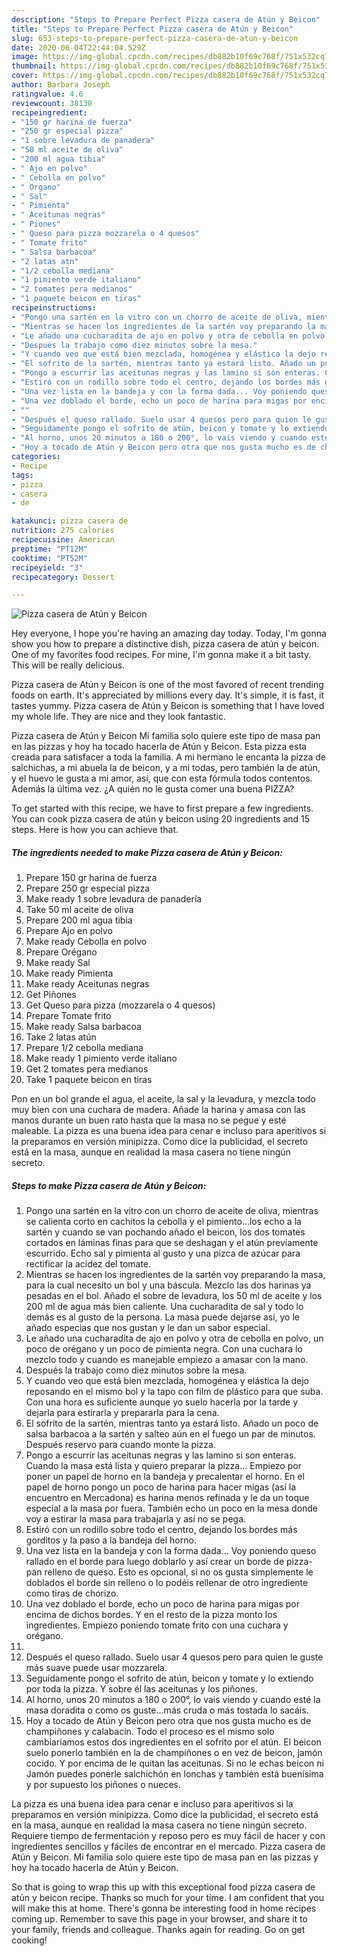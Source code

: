 ```yaml
---
description: "Steps to Prepare Perfect Pizza casera de Atún y Beicon"
title: "Steps to Prepare Perfect Pizza casera de Atún y Beicon"
slug: 653-steps-to-prepare-perfect-pizza-casera-de-atun-y-beicon
date: 2020-06-04T22:44:04.529Z
image: https://img-global.cpcdn.com/recipes/db882b10f69c768f/751x532cq70/pizza-casera-de-atun-y-beicon-foto-principal.jpg
thumbnail: https://img-global.cpcdn.com/recipes/db882b10f69c768f/751x532cq70/pizza-casera-de-atun-y-beicon-foto-principal.jpg
cover: https://img-global.cpcdn.com/recipes/db882b10f69c768f/751x532cq70/pizza-casera-de-atun-y-beicon-foto-principal.jpg
author: Barbara Joseph
ratingvalue: 4.6
reviewcount: 38130
recipeingredient:
- "150 gr harina de fuerza"
- "250 gr especial pizza"
- "1 sobre levadura de panadera"
- "50 ml aceite de oliva"
- "200 ml agua tibia"
- " Ajo en polvo"
- " Cebolla en polvo"
- " Organo"
- " Sal"
- " Pimienta"
- " Aceitunas negras"
- " Piones"
- " Queso para pizza mozzarela o 4 quesos"
- " Tomate frito"
- " Salsa barbacoa"
- "2 latas atn"
- "1/2 cebolla mediana"
- "1 pimiento verde italiano"
- "2 tomates pera medianos"
- "1 paquete beicon en tiras"
recipeinstructions:
- "Pongo una sartén en la vitro con un chorro de aceite de oliva, mientras se calienta corto en cachitos la cebolla y el pimiento...los echo a la sartén y cuando se van pochando añado el beicon, los dos tomates cortados en láminas finas para que se deshagan y el atún previamente escurrido. Echo sal y pimienta al gusto y una pizca de azúcar para rectificar la acidez del tomate."
- "Mientras se hacen los ingredientes de la sartén voy preparando la masa, para la cual necesito un bol y una báscula. Mezclo las dos harinas ya pesadas en el bol. Añado el sobre de levadura, los 50 ml de aceite y los 200 ml de agua más bien caliente. Una cucharadita de sal y todo lo demás es al gusto de la persona. La masa puede dejarse así, yo le añado especias que nos gustan y le dan un sabor especial."
- "Le añado una cucharadita de ajo en polvo y otra de cebolla en polvo, un poco de orégano y un poco de pimienta negra. Con una cuchara lo mezclo todo y cuando es manejable empiezo a amasar con la mano."
- "Después la trabajo como diez minutos sobre la mesa."
- "Y cuando veo que está bien mezclada, homogénea y elástica la dejo reposando en el mismo bol y la tapo con film de plástico para que suba. Con una hora es suficiente aunque yo suelo hacerla por la tarde y dejarla para estirarla y prepararla para la cena."
- "El sofrito de la sartén, mientras tanto ya estará listo. Añado un poco de salsa barbacoa a la sartén y salteo aún en el fuego un par de minutos. Después reservo para cuando monte la pizza."
- "Pongo a escurrir las aceitunas negras y las lamino si son enteras. Cuando la masa está lista y quiero preparar la pizza... Empiezo por poner un papel de horno en la bandeja y precalentar el horno. En el papel de horno pongo un poco de harina para hacer migas (así la encuentro en Mercadona) es harina menos refinada y le da un toque especial a la masa por fuera. También echo un poco en la mesa donde voy a estirar la masa para trabajarla y así no se pega."
- "Estiró con un rodillo sobre todo el centro, dejando los bordes más gorditos y la paso a la bandeja del horno."
- "Una vez lista en la bandeja y con la forma dada... Voy poniendo queso rallado en el borde para luego doblarlo y así crear un borde de pizza-pan relleno de queso. Esto es opcional, si no os gusta simplemente le doblados el borde sin relleno o lo podéis rellenar de otro ingrediente como tiras de chorizo."
- "Una vez doblado el borde, echo un poco de harina para migas por encima de dichos bordes. Y en el resto de la pizza monto los ingredientes. Empiezo poniendo tomate frito con una cuchara y orégano."
- ""
- "Después el queso rallado. Suelo usar 4 quesos pero para quien le guste más suave puede usar mozzarela."
- "Seguidamente pongo el sofrito de atún, beicon y tomate y lo extiendo por toda la pizza. Y sobre él las aceitunas y los piñones."
- "Al horno, unos 20 minutos a 180 o 200°, lo vais viendo y cuando esté la masa doradita o como os guste...más cruda o más tostada lo sacáis."
- "Hoy a tocado de Atún y Beicon pero otra que nos gusta mucho es de champiñones y calabacín. Todo el proceso es el mismo solo cambiaríamos estos dos ingredientes en el sofrito por el atún. El beicon suelo ponerlo también en la de champiñones o en vez de beicon, jamón cocido. Y por encima de le quitan las aceitunas. Si no le echas beicon ni Jamón puedes ponerle salchichón en lonchas y también está buenísima y por supuesto los piñones o nueces."
categories:
- Recipe
tags:
- pizza
- casera
- de

katakunci: pizza casera de 
nutrition: 275 calories
recipecuisine: American
preptime: "PT12M"
cooktime: "PT52M"
recipeyield: "3"
recipecategory: Dessert

---
```



![Pizza casera de Atún y Beicon](https://img-global.cpcdn.com/recipes/db882b10f69c768f/751x532cq70/pizza-casera-de-atun-y-beicon-foto-principal.jpg)

Hey everyone, I hope you're having an amazing day today. Today, I'm gonna show you how to prepare a distinctive dish, pizza casera de atún y beicon. One of my favorites food recipes. For mine, I'm gonna make it a bit tasty. This will be really delicious.

Pizza casera de Atún y Beicon is one of the most favored of recent trending foods on earth. It's appreciated by millions every day. It's simple, it is fast, it tastes yummy. Pizza casera de Atún y Beicon is something that I have loved my whole life. They are nice and they look fantastic.

Pizza casera de Atún y Beicon Mi familia solo quiere este tipo de masa pan en las pizzas y hoy ha tocado hacerla de Atún y Beicon. Esta pizza esta creada para satisfacer a toda la familia. A mi hermano le encanta la pizza de salchichas, a mi abuela la de beicon, y a mi todas, pero también la de atún, y el huevo le gusta a mi amor, así, que con esta fórmula todos contentos. Además la última vez. ¿A quién no le gusta comer una buena PIZZA?


To get started with this recipe, we have to first prepare a few ingredients. You can cook pizza casera de atún y beicon using 20 ingredients and 15 steps. Here is how you can achieve that.

<!--inarticleads1-->

##### The ingredients needed to make Pizza casera de Atún y Beicon:

1. Prepare 150 gr harina de fuerza
1. Prepare 250 gr especial pizza
1. Make ready 1 sobre levadura de panadería
1. Take 50 ml aceite de oliva
1. Prepare 200 ml agua tibia
1. Prepare  Ajo en polvo
1. Make ready  Cebolla en polvo
1. Prepare  Orégano
1. Make ready  Sal
1. Make ready  Pimienta
1. Make ready  Aceitunas negras
1. Get  Piñones
1. Get  Queso para pizza (mozzarela o 4 quesos)
1. Prepare  Tomate frito
1. Make ready  Salsa barbacoa
1. Take 2 latas atún
1. Prepare 1/2 cebolla mediana
1. Make ready 1 pimiento verde italiano
1. Get 2 tomates pera medianos
1. Take 1 paquete beicon en tiras


Pon en un bol grande el agua, el aceite, la sal y la levadura, y mezcla todo muy bien con una cuchara de madera. Añade la harina y amasa con las manos durante un buen rato hasta que la masa no se pegue y esté maleable. La pizza es una buena idea para cenar e incluso para aperitivos si la preparamos en versión minipizza. Como dice la publicidad, el secreto está en la masa, aunque en realidad la masa casera no tiene ningún secreto. 

<!--inarticleads2-->

##### Steps to make Pizza casera de Atún y Beicon:

1. Pongo una sartén en la vitro con un chorro de aceite de oliva, mientras se calienta corto en cachitos la cebolla y el pimiento...los echo a la sartén y cuando se van pochando añado el beicon, los dos tomates cortados en láminas finas para que se deshagan y el atún previamente escurrido. Echo sal y pimienta al gusto y una pizca de azúcar para rectificar la acidez del tomate.
1. Mientras se hacen los ingredientes de la sartén voy preparando la masa, para la cual necesito un bol y una báscula. Mezclo las dos harinas ya pesadas en el bol. Añado el sobre de levadura, los 50 ml de aceite y los 200 ml de agua más bien caliente. Una cucharadita de sal y todo lo demás es al gusto de la persona. La masa puede dejarse así, yo le añado especias que nos gustan y le dan un sabor especial.
1. Le añado una cucharadita de ajo en polvo y otra de cebolla en polvo, un poco de orégano y un poco de pimienta negra. Con una cuchara lo mezclo todo y cuando es manejable empiezo a amasar con la mano.
1. Después la trabajo como diez minutos sobre la mesa.
1. Y cuando veo que está bien mezclada, homogénea y elástica la dejo reposando en el mismo bol y la tapo con film de plástico para que suba. Con una hora es suficiente aunque yo suelo hacerla por la tarde y dejarla para estirarla y prepararla para la cena.
1. El sofrito de la sartén, mientras tanto ya estará listo. Añado un poco de salsa barbacoa a la sartén y salteo aún en el fuego un par de minutos. Después reservo para cuando monte la pizza.
1. Pongo a escurrir las aceitunas negras y las lamino si son enteras. Cuando la masa está lista y quiero preparar la pizza... Empiezo por poner un papel de horno en la bandeja y precalentar el horno. En el papel de horno pongo un poco de harina para hacer migas (así la encuentro en Mercadona) es harina menos refinada y le da un toque especial a la masa por fuera. También echo un poco en la mesa donde voy a estirar la masa para trabajarla y así no se pega.
1. Estiró con un rodillo sobre todo el centro, dejando los bordes más gorditos y la paso a la bandeja del horno.
1. Una vez lista en la bandeja y con la forma dada... Voy poniendo queso rallado en el borde para luego doblarlo y así crear un borde de pizza-pan relleno de queso. Esto es opcional, si no os gusta simplemente le doblados el borde sin relleno o lo podéis rellenar de otro ingrediente como tiras de chorizo.
1. Una vez doblado el borde, echo un poco de harina para migas por encima de dichos bordes. Y en el resto de la pizza monto los ingredientes. Empiezo poniendo tomate frito con una cuchara y orégano.
1. 
1. Después el queso rallado. Suelo usar 4 quesos pero para quien le guste más suave puede usar mozzarela.
1. Seguidamente pongo el sofrito de atún, beicon y tomate y lo extiendo por toda la pizza. Y sobre él las aceitunas y los piñones.
1. Al horno, unos 20 minutos a 180 o 200°, lo vais viendo y cuando esté la masa doradita o como os guste...más cruda o más tostada lo sacáis.
1. Hoy a tocado de Atún y Beicon pero otra que nos gusta mucho es de champiñones y calabacín. Todo el proceso es el mismo solo cambiaríamos estos dos ingredientes en el sofrito por el atún. El beicon suelo ponerlo también en la de champiñones o en vez de beicon, jamón cocido. Y por encima de le quitan las aceitunas. Si no le echas beicon ni Jamón puedes ponerle salchichón en lonchas y también está buenísima y por supuesto los piñones o nueces.


La pizza es una buena idea para cenar e incluso para aperitivos si la preparamos en versión minipizza. Como dice la publicidad, el secreto está en la masa, aunque en realidad la masa casera no tiene ningún secreto. Requiere tiempo de fermentación y reposo pero es muy fácil de hacer y con ingredientes sencillos y fáciles de encontrar en el mercado. Pizza casera de Atún y Beicon. Mi familia solo quiere este tipo de masa pan en las pizzas y hoy ha tocado hacerla de Atún y Beicon. 

So that is going to wrap this up with this exceptional food pizza casera de atún y beicon recipe. Thanks so much for your time. I am confident that you will make this at home. There's gonna be interesting food in home recipes coming up. Remember to save this page in your browser, and share it to your family, friends and colleague. Thanks again for reading. Go on get cooking!
